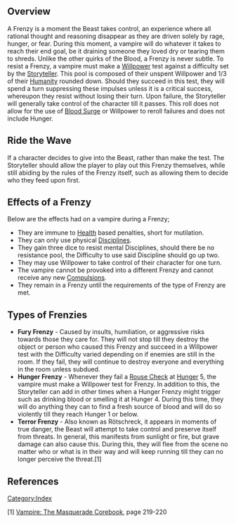 ## Overview

A Frenzy is a moment the Beast takes control, an experience where all
rational thought and reasoning disappear as they are driven solely by
rage, hunger, or fear. During this moment, a vampire will do whatever it
takes to reach their end goal, be it draining someone they loved dry or
tearing them to shreds. Unlike the other quirks of the Blood, a Frenzy
is never subtle. To resist a Frenzy, a vampire must make a
<a href="Willpower" class="wikilink" title="Willpower">Willpower</a>
test against a difficulty set by the
<a href="Storyteller" class="wikilink"
title="Storyteller">Storyteller</a>. This pool is composed of their
unspent Willpower and 1/3 of their
<a href="Humanity" class="wikilink" title="Humanity">Humanity</a>
rounded down. Should they succeed in this test, they will spend a turn
suppressing these impulses unless it is a critical success, whereupon
they resist without losing their turn. Upon failure, the Storyteller
will generally take control of the character till it passes. This roll
does not allow for the use of
<a href="Blood_Surge" class="wikilink" title="Blood Surge">Blood
Surge</a> or Willpower to reroll failures and does not include Hunger.

## Ride the Wave

If a character decides to give into the Beast, rather than make the
test. The Storyteller should allow the player to play out this Frenzy
themselves, while still abiding by the rules of the Frenzy itself, such
as allowing them to decide who they feed upon first.

## Effects of a Frenzy

Below are the effects had on a vampire during a Frenzy;

- They are immune to
  <a href="Health" class="wikilink" title="Health">Health</a> based
  penalties, short for mutilation.
- They can only use physical <a href="Disciplines" class="wikilink"
  title="Disciplines">Disciplines</a>.
- They gain three dice to resist mental Disciplines, should there be no
  resistance pool, the Difficulty to use said Discipline should go up
  two.
- They may use Willpower to take control of their character for one
  turn.
- The vampire cannot be provoked into a different Frenzy and cannot
  receive any new <a href="Compulsion" class="wikilink"
  title="Compulsions">Compulsions</a>.
- They remain in a Frenzy until the requirements of the type of Frenzy
  are met.

## Types of Frenzies

- **Fury Frenzy** - Caused by insults, humiliation, or aggressive risks
  towards those they care for. They will not stop till they destroy the
  object or person who caused this Frenzy and succeed in a Willpower
  test with the Difficulty varied depending on if enemies are still in
  the room. If they fail, they will continue to destroy everyone and
  everything in the room unless subdued.
- **Hunger Frenzy** - Whenever they fail a
  <a href="Rouse_Check" class="wikilink" title="Rouse Check">Rouse
  Check</a> at
  <a href="Hunger_system" class="wikilink" title="Hunger">Hunger</a> 5,
  the vampire must make a Willpower test for Frenzy. In addition to
  this, the Storyteller can add in other times when a Hunger Frenzy
  might trigger such as drinking blood or smelling it at Hunger 4.
  During this time, they will do anything they can to find a fresh
  source of blood and will do so violently till they reach Hunger 1 or
  below.
- **Terror Frenzy** - Also known as Rötschreck, it appears in moments of
  true danger, the Beast will attempt to take control and preserve
  itself from threats. In general, this manifests from sunlight or fire,
  but grave damage can also cause this. During this, they will flee from
  the scene no matter who or what is in their way and will keep running
  till they can no longer perceive the threat.[1]

## References

<references />

<a href="Category:Index" class="wikilink"
title="Category:Index">Category:Index</a>

[1] <a href="Vampire:_The_Masquerade_Corebook" class="wikilink"
title="Vampire: The Masquerade Corebook">Vampire: The Masquerade
Corebook</a>, page 219-220
